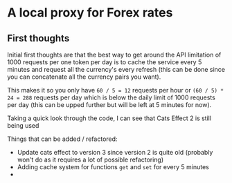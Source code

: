 # A local proxy for Forex rates

## First thoughts
Initial first thoughts are that the best way to get around the API limitation of 1000 requests per one token 
per day is to cache the service every 5 minutes and request all the currency's every refresh 
(this can be done since you can concatenate all the currency pairs you want).

This makes it so you only have ```60 / 5 = 12``` requests per hour or ```(60 / 5) * 24 = 288``` requests per day 
which is below the daily limit of 1000 requests per day (this can be upped further but will be left at 5 minutes for now).

Taking a quick look through the code, I can see that Cats Effect 2 is still being used 

Things that can be added / refactored:
- Update cats effect to version 3 since version 2 is quite old (probably won't do as it requires a lot of possible refactoring)
- Adding cache system for functions ```get``` and ```set``` for every 5 minutes
- 